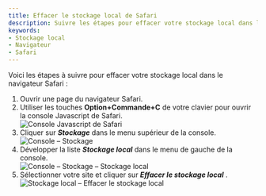 ```yaml
---
title: Effacer le stockage local de Safari
description: Suivre les étapes pour effacer votre stockage local dans le navigateur de Safari.
keywords:
- Stockage local
- Navigateur
- Safari
---
```

Voici les étapes à suivre pour effacer votre stockage local dans le navigateur Safari :  

1. Ouvrir une page du navigateur Safari.  
1. Utiliser les touches **Option+Commande+C** de votre clavier pour ouvrir la console Javascript de Safari.  
![Console Javascript de Safari](/img/fr/kb/KB2066.png) 
1. Cliquer sur ***Stockage*** dans le menu supérieur de la console.  
![Console – Stockage](/img/fr/kb/KB2067.png) 
1. Développer la liste ***Stockage local*** dans le menu de gauche de la console.  
![Console – Stockage – Stockage local](/img/fr/kb/KB2068.png) 
1. Sélectionner votre site et cliquer sur ***Effacer le stockage local*** . 
![Stockage local – Effacer le stockage local](/img/fr/kb/KB2069.png) 

